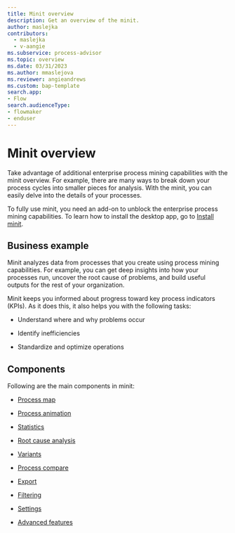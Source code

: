 ```yaml
---
title: Minit overview
description: Get an overview of the minit.
author: maslejka
contributors:
  - maslejka
  - v-aangie
ms.subservice: process-advisor
ms.topic: overview
ms.date: 03/31/2023
ms.author: mmaslejova
ms.reviewer: angieandrews
ms.custom: bap-template
search.app:
- Flow
search.audienceType:
- flowmaker
- enduser
---
```


# Minit overview

Take advantage of additional enterprise process mining capabilities with the minit  overview. For example, there are many ways to break down your process cycles into smaller pieces for analysis. With the minit, you can easily delve into the details of your processes.

To fully use minit, you need an add-on to unblock the enterprise process mining capabilities. To learn how to install the desktop app, go to [Install minit](how-to-start-with-minit-desktop-application.md).

## Business example

Minit analyzes data from processes that you create using process mining capabilities. For example, you can get deep insights into how your processes run, uncover the root cause of problems, and build useful outputs for the rest of your organization.

Minit keeps you informed about progress toward key process indicators (KPIs). As it does this, it also helps you with the following tasks:

- Understand where and why problems occur

- Identify inefficiencies

- Standardize and optimize operations

## Components

Following are the main components in minit:

- [Process map](process-map.md)

- [Process animation](process-animation.md)

- [Statistics](statistics.md)

- [Root cause analysis](root-cause-analysis-overview.md)

- [Variants](variants.md)

- [Process compare](process-compare-compliance.md)

- [Export](export.md)

- [Filtering](filtering.md)

- [Settings](settings.md)

- [Advanced features](custom-metrics-how-to.md)

